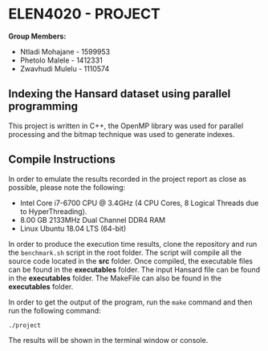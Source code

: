 # ELEN4020 - PROJECT
**Group Members:**
- Ntladi Mohajane - 1599953
- Phetolo Malele - 1412331
- Zwavhudi Mulelu - 1110574


## Indexing the Hansard dataset using parallel programming 
This project is written in C++, the OpenMP library was used for parallel processing and the bitmap technique was used to generate indexes.

## Compile Instructions
In order to emulate the results recorded in the project report as close as possible, please note the following:

* Intel Core i7-6700 CPU @ 3.4GHz (4 CPU Cores, 8 Logical Threads due to HyperThreading).
* 8.00 GB 2133MHz Dual Channel DDR4 RAM
* Linux Ubuntu 18.04 LTS (64-bit)
 

In order to produce the execution time results, clone the repository and run the `benchmark.sh` script in the root folder.
The script will compile all the source code located in the **src** folder.
Once compiled, the executable files can be found in the **executables** folder.
The input Hansard file can be found in the **executables** folder.
The MakeFile can also be found in the **executables** folder.

In order to get the output of the program, run the `make` command and then run the following command:


`./project`

The results will be shown in the terminal window or console.

 
